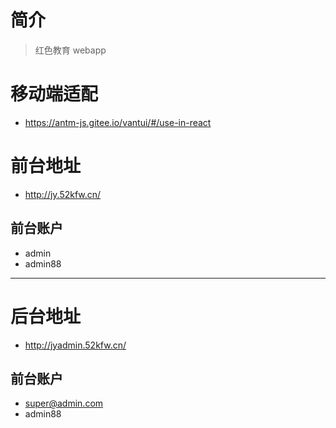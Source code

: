 # 简介
> 红色教育 webapp

# 移动端适配
+ https://antm-js.gitee.io/vantui/#/use-in-react

# 前台地址
+ http://jy.52kfw.cn/

## 前台账户
+ admin
+ admin88

---

# 后台地址
+ http://jyadmin.52kfw.cn/

## 前台账户
+ super@admin.com
+ admin88



